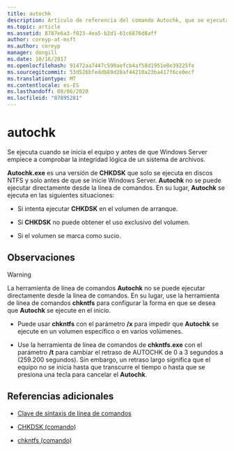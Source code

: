 ```yaml
---
title: autochk
description: Artículo de referencia del comando Autochk, que se ejecuta cuando se inicia el equipo y antes de Windows Server a partir de la comprobación de la integridad lógica de un sistema de archivos.
ms.topic: article
ms.assetid: 8787e6a3-f023-4ea5-b2d1-61c6876d8aff
author: coreyp-at-msft
ms.author: coreyp
manager: dongill
ms.date: 10/16/2017
ms.openlocfilehash: 91472aa7447c590aefcb4af58d1951e8e39225fe
ms.sourcegitcommit: 53d526bfeddb89d28af44210a23ba417f6ce0ecf
ms.translationtype: MT
ms.contentlocale: es-ES
ms.lasthandoff: 08/06/2020
ms.locfileid: "87895281"
---
```

# <a name="autochk"></a>autochk

Se ejecuta cuando se inicia el equipo y antes de que Windows Server empiece a comprobar la integridad lógica de un sistema de archivos.

**Autochk.exe** es una versión de **CHKDSK** que solo se ejecuta en discos NTFS y solo antes de que se inicie Windows Server. **Autochk** no se puede ejecutar directamente desde la línea de comandos. En su lugar, **Autochk** se ejecuta en las siguientes situaciones:

- Si intenta ejecutar **CHKDSK** en el volumen de arranque.

- Si **CHKDSK** no puede obtener el uso exclusivo del volumen.

- Si el volumen se marca como sucio.

## <a name="remarks"></a>Observaciones

> [!WARNING]
> La herramienta de línea de comandos **Autochk** no se puede ejecutar directamente desde la línea de comandos. En su lugar, use la herramienta de línea de comandos **chkntfs** para configurar la forma en que se desea que **Autochk** se ejecute en el inicio.
>
> - Puede usar **chkntfs** con el parámetro **/x** para impedir que **Autochk** se ejecute en un volumen específico o en varios volúmenes.
>
> - Use la herramienta de línea de comandos de **chkntfs.exe** con el parámetro **/t** para cambiar el retraso de AUTOCHK de 0 a 3 segundos a (259.200 segundos). Sin embargo, un retraso largo significa que el equipo no se inicia hasta que transcurre el tiempo o hasta que se presiona una tecla para cancelar el **Autochk**.

## <a name="additional-references"></a>Referencias adicionales

- [Clave de sintaxis de línea de comandos](command-line-syntax-key.md)

- [CHKDSK (comando)](chkdsk.md)

- [chkntfs (comando)](chkntfs.md)
